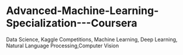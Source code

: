 # Advanced-Machine-Learning-Specialization---Coursera
Data Science, Kaggle Competitions, Machine Learning, Deep Learning, Natural Language Processing,Computer Vision
